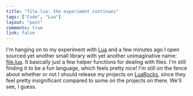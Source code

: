 ```yaml
---
title: "file.lua: the experiment continues"
tags: ["Code", "Lua"]
layout: "post"
comments: true
link: false
---
```


I'm hanging on to my experiment with [Lua](http://www.lua.org/) and a few
minutes ago I open sourced yet another small library with yet another
unimaginative name: [file.lua](https://github.com/gummesson/file.lua). It
basically just a few helper functions for dealing with files. I'm still finding
it to be a fun language, which feels pretty nice! I'm still on the fence about
whether or not I should release my projects on [LuaRocks](http://luarocks.org/),
since they feel pretty insignificant compared to some on the projects on there.
We'll see, I guess.
